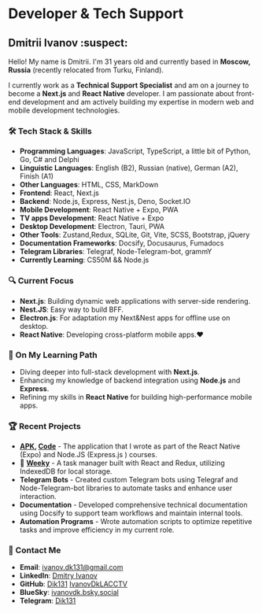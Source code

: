 # Developer & Tech Support

## Dmitrii Ivanov :suspect:

Hello! My name is Dmitrii. I'm 31 years old and currently based in **Moscow, Russia** (recently relocated from Turku, Finland).

I currently work as a **Technical Support Specialist** and am on a journey to become a **Next.js** and **React Native** developer. I am passionate about front-end development and am actively building my expertise in modern web and mobile development technologies.

### 🛠️ Tech Stack & Skills

- **Programming Languages**: JavaScript, TypeScript, a little bit of Python, Go, C# and Delphi
- **Linguistic Languages**: English (B2), Russian (native), German (A2), Finish (A1)
- **Other Languages**: HTML, CSS, MarkDown
- **Frontend**: React, Next.js
- **Backend**: Node.js, Express, Nest.js, Deno, Socket.IO
- **Mobile Development**: React Native + Expo, PWA
- **TV apps Development**: React Native + Expo
- **Desktop Development**: Electron, Tauri, PWA 
- **Other Tools**: Zustand,Redux, SQLite, Git, Vite, SCSS, Bootstrap, jQuery
- **Documentation Frameworks**: Docsify, Docusaurus, Fumadocs
- **Telegram Libraries**: Telegraf, Node-Telegram-bot, grammY
- **Currently Learning**: CS50M && Node.js 

### 🔍 Current Focus

- **Next.js**: Building dynamic web applications with server-side rendering.
- **Nest.JS**: Easy way to build BFF.
- **Electron.js**: For adaptation my Next&Nest apps for offline use on desktop.
- **React Native**: Developing cross-platform mobile apps.♥️

### 🌱 On My Learning Path

- Diving deeper into full-stack development with **Next.js**.
- Enhancing my knowledge of backend integration using **Node.js** and **Express**.
- Refining my skills in **React Native** for building high-performance mobile apps.

### 🏆 Recent Projects

- **[APK](https://drive.google.com/file/d/1qINTBb7q1WqKikYpudwz7-wWV5pYDfyw/view?usp=drivesdk), [Code](https://github.com/Dik131/course-app)** - The application that I wrote as part of the React Native (Expo) and Node.JS (Express.js ) courses.
- 📝 **[Weeky](https://weeky.netlify.app/)** - A task manager built with React and Redux, utilizing IndexedDB for local storage.
- **Telegram Bots** - Created custom Telegram bots using Telegraf and Node-Telegram-bot libraries to automate tasks and enhance user interaction.
- **Documentation** - Developed comprehensive technical documentation using Docsify to support team workflows and maintain internal tools.
- **Automation Programs** - Wrote automation scripts to optimize repetitive tasks and improve efficiency in my current role.

### 💬 Contact Me

- **Email**: [ivanov.dk131@gmail.com](mailto:ivanov.dk131@gmail.com)
- **LinkedIn**: [Dmitry Ivanov](https://www.linkedin.com/in/dmitry-ivanov-47bb4921a/)
- **GitHub**: [Dik131](https://github.com/Dik131) [IvanovDkLACCTV](https://github.com/IvanovDkLACCTV)
- **BlueSky**: [ivanovdk.bsky.social](https://bsky.app/profile/ivanovdk.bsky.social)
- **Telegram**: [Dik131](https://t.me/Dik131)
